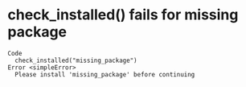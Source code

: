 # check_installed() fails for missing package

    Code
      check_installed("missing_package")
    Error <simpleError>
      Please install 'missing_package' before continuing

